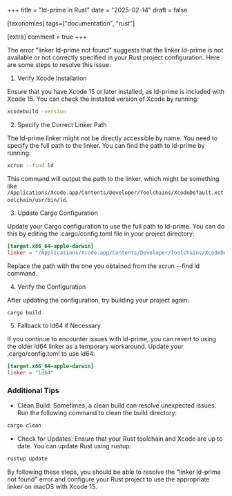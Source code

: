 +++
title = "ld-prime in Rust"
date = "2025-02-14"
draft = false

[taxonomies]
tags=["documentation", "rust"]

[extra]
comment = true
+++

The error "linker ld-prime not found" suggests that the linker ld-prime is not available or not correctly specified in your Rust project configuration. Here are some steps to resolve this issue:

1. Verify Xcode Installation

Ensure that you have Xcode 15 or later installed, as ld-prime is included with Xcode 15. You can check the installed version of Xcode by running:

```sh
xcodebuild -version

```

2. Specify the Correct Linker Path

The ld-prime linker might not be directly accessible by name. You need to specify the full path to the linker. You can find the path to ld-prime by running:

```sh
xcrun --find ld

```

This command will output the path to the linker, which might be something like `/Applications/Xcode.app/Contents/Developer/Toolchains/XcodeDefault.xctoolchain/usr/bin/ld`.

3. Update Cargo Configuration

Update your Cargo configuration to use the full path to ld-prime. You can do this by editing the .cargo/config.toml file in your project directory:

```toml
[target.x86_64-apple-darwin]
linker = "/Applications/Xcode.app/Contents/Developer/Toolchains/XcodeDefault.xctoolchain/usr/bin/ld"
```

Replace the path with the one you obtained from the xcrun --find ld command.

4. Verify the Configuration

After updating the configuration, try building your project again:

```sh
cargo build
```

5. Fallback to ld64 if Necessary

If you continue to encounter issues with ld-prime, you can revert to using the older ld64 linker as a temporary workaround. Update your .cargo/config.toml to use ld64:

```toml
[target.x86_64-apple-darwin]
linker = "ld64"
```

### Additional Tips

- Clean Build: Sometimes, a clean build can resolve unexpected issues. Run the following command to clean the build directory:

```sh
cargo clean
```

- Check for Updates: Ensure that your Rust toolchain and Xcode are up to date. You can update Rust using rustup:

```sh
rustup update
```

By following these steps, you should be able to resolve the "linker ld-prime not found" error and configure your Rust project to use the appropriate linker on macOS with Xcode 15.
